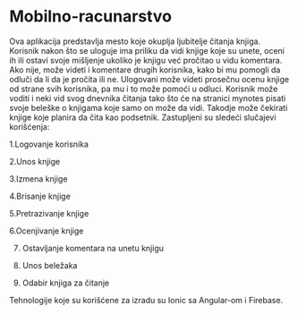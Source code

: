# Mobilno-racunarstvo
Ova aplikacija predstavlja mesto koje okuplja ljubitelje čitanja knjiga.
Korisnik nakon što se uloguje ima priliku da vidi knjige koje su unete, oceni ih ili ostavi svoje mišljenje ukoliko je knjigu već pročitao u vidu komentara. Ako nije, može videti i komentare drugih korisnika, kako bi mu pomogli da odluči da li da je pročita ili ne. Ulogovani može videti prosečnu ocenu knjige od strane svih korisnika, pa mu i to može pomoći u odluci. Korisnik  može voditi i neki vid svog dnevnika čitanja tako što će na stranici mynotes pisati svoje beleške o knjigama koje samo on može da vidi. Takodje može čekirati knjige koje planira da čita kao podsetnik. 
Zastupljeni su sledeći slučajevi korišćenja:

1.Logovanje korisnika

2.Unos knjige

3.Izmena knjige

4.Brisanje knjige

5.Pretrazivanje knjige

6.Ocenjivanje knjige

7. Ostavljanje komentara na unetu knjigu

8. Unos beležaka

9. Odabir knjiga za čitanje

Tehnologije koje su korišćene za izradu su Ionic sa Angular-om i Firebase. 
